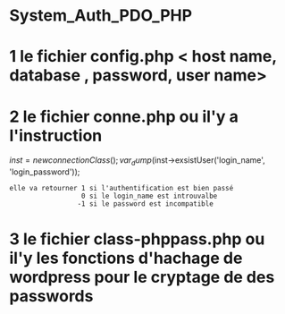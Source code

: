 # System_Auth_PDO_PHP
# 1 le fichier config.php < host name, database , password, user name>
# 2 le fichier conne.php ou il'y a  l'instruction 
   $inst  = new connectionClass();
    var_dump($inst->exsistUser('login_name', 'login_password'));
    
    elle va retourner 1 si l'authentification est bien passé 
                      0 si le login_name est introuvalbe
                     -1 si le password est incompatible
                     
# 3 le fichier class-phppass.php ou il'y les fonctions d'hachage de wordpress pour le cryptage de des passwords 


    
  
    
